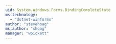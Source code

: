 ```yaml
---
uid: System.Windows.Forms.BindingCompleteState
ms.technology: 
  - "dotnet-winforms"
author: "stevehoag"
ms.author: "shoag"
manager: "wpickett"
---
```

